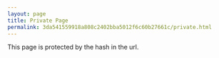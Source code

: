 ```yaml
---
layout: page
title: Private Page
permalink: 3da541559918a808c2402bba5012f6c60b27661c/private.html
---
```


This page is protected by the hash in the url.
